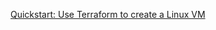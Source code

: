 
[Quickstart: Use Terraform to create a Linux VM](https://learn.microsoft.com/en-us/azure/virtual-machines/linux/quick-create-terraform)
